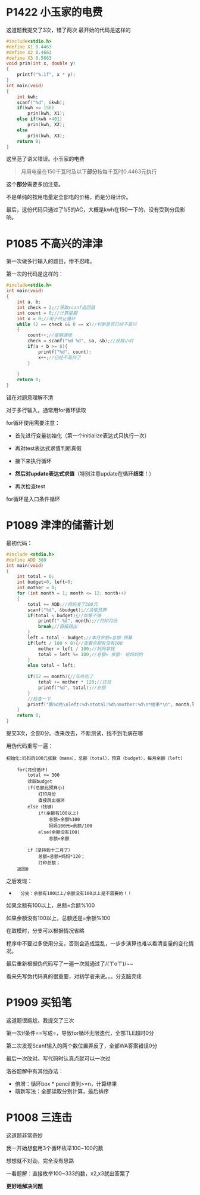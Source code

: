 # P1422 小玉家的电费
这道题我提交了3次，错了两次
最开始的代码是这样的
```C
#include<stdio.h>
#define X1 0.4463
#define X2 0.4663
#define X3 0.5663 
void prin(int x, double y)
{
    printf("%.1f", x * y);
}
int main(void)
{
    int kwh;
    scanf("%d", &kwh);
    if(kwh <= 150)
        prin(kwh, X1);
    else if(kwh <401)
        prin(kwh, X2);
    else
        prin(kwh, X3);
    return 0;
}
```
这里范了语义错误。小玉家的电费
>月用电量在150千瓦时及以下**部分**按每千瓦时0.4463元执行

这个**部分**需要多加注意。

不是单纯的按用电量定全部电的价格，而是分段计价。

最后，这份代码只通过了1/5的AC，大概是kwh在150一下的，没有受到分段影响。

# P1085 不高兴的津津

第一次做多行输入的题目，惨不忍睹。

第一次的代码是这样的：
```C
#include<stdio.h>
int main(void)
{
    int a, b;
    int check = 2;//获取scanf返回值
    int count = 0;//计算星期
    int x = 0;//用于终止循环
    while (2 == check && 0 == x)//判断是否已经不高兴
    {
        count++;//星期递增
        check = scanf("%d %d", &a, &b);//获取小时
        if(a + b >= 8){
            printf("%d", count);
            x++;//已经不高兴了
        }
        
    }
    return 0;
}
```
错在对题意理解不清

对于多行输入，通常用for循环读取

for循环使用需要注意：

* 首先进行变量初始化（第一个initialize表达式只执行一次）

* 再对test表达式求值判断真假

* 接下来执行循环

* **然后对update表达式求值**（特别注意update在循环**结束**！）

* 再次检查test

for循环是入口条件循环

# P1089 津津的储蓄计划
最初代码：

```C
#include <stdio.h>
#define ADD 300
int main(void)
{
    int total = 0;
    int budget=0, left=0;
    int mother = 0;
    for (int month = 1; month <= 12; month++)
    {
        total += ADD;//妈妈发了300元
        scanf("%d", &budget);//读取预算
        if(total < budget){//如果不够
            printf("-%d", month);//打印月份
            break;//直接跳出
        }
        left = total - budget;//本月余额=总额-预算
        if(left / 100 > 0){//查看余额有没有100
            mother = left / 100;//妈妈拿钱
            total = left %= 100;//总额= 余额- 给妈妈的
        }
        else total = left;
        
        if(12 == month){//年终到了
            total += mother * 120;//还钱
            printf("%d", total);//总额
        }
        //检查一下
        printf("第%d月\nleft:%d\ntotal:%d\nmother:%d\n*结束*\n", month,left, total, mother);
    }
    return 0;
}
```
提交3次，全部0分。改来改去，不断测试，找不到毛病在哪

用伪代码重写一遍：
```
初始化:妈妈的100元张数（mama），总额（total），预算（budget），每月余额（left)

    for(月份循环)
        total += 300
        读取budget  
        if(总额比预算小)
            打印月份
            直接跳出循环
        else（钱够）
            if(余额有100以上)
                总额=余额%100
                妈妈100元=余额/100
            else(余额没有100)
                总额=余额
        
        if（坚持到十二月了）
            总额=总额+妈妈*120；
            打印总额；
    返回0
```

之后发现：
*       分支：余额有100以上/余额没有100以上是不需要的！！
如果余额有100以上，总额=余额%100

如果余额没有100以上，总额还是=余额%100

在取模时，分支可以根据情况省略

程序中不要过多使用分支，否则会造成混乱，一步步演算也难以看清变量的变化情况。

最后重新根据伪代码写了一遍一次就通过了/(ㄒoㄒ)/~~

看来先写伪代码真的很重要，对初学者来说。。。分支脑壳疼

# P1909 买铅笔
这道题很尴尬，我提交了三次

第一次if条件==写成=，导致for循环无限迭代，全部TLE超时0分

第二次发现Scanf输入的两个数位置弄反了，全部WA答案错误0分

最后一次改对。写代码时认真点就可以一次过

洛谷题解中有其他办法：

* 倍增：循环box * pencil直到>=n，计算结果
* 萌新写法：全部读取分别计算，最后排序

# P1008 三连击
这道题非常奇妙

我一开始想套用3个循环枚举100~100的数

想想就不对劲，完全没有思路

一看题解：直接枚举100~333的数，x2,x3就出答案了

**更好地解决问题**
